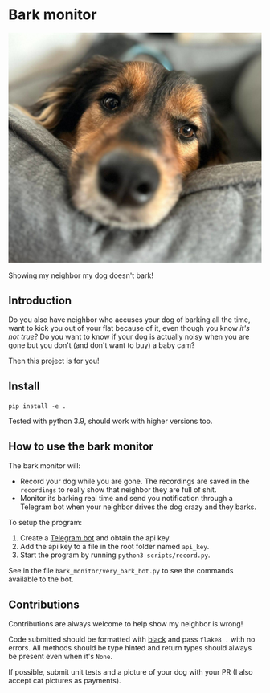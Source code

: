 # Bark monitor

![](images/watson.jpg)

Showing my neighbor my dog doesn't bark!

## Introduction

Do you also have neighbor who accuses your dog of barking all the time, want to kick you out of your flat because of it, even though you know _it's not true_?
Do you want to know if your dog is actually noisy when you are gone but you don't (and don't want to buy) a baby cam?

Then this project is for you!

## Install

`pip install -e .`

Tested with python 3.9, should work with higher versions too.

## How to use the bark monitor

The bark monitor will:

* Record your dog while you are gone.
  The recordings are saved in the `recordings` to really show that neighbor they are full of shit.
* Monitor its barking real time and send you notification through a Telegram bot when your neighbor drives the dog crazy and they barks.

To setup the program:

1. Create a [Telegram bot](https://www.rowy.io/blog/create-telegram-bot) and obtain the api key.
2. Add the api key to a file in the root folder named `api_key`.
3. Start the program by running `python3 scripts/record.py`.

See in the file `bark_monitor/very_bark_bot.py` to see the commands available to the bot.

## Contributions

Contributions are always welcome to help show my neighbor is wrong!

Code submitted should be formatted with [black](https://pypi.org/project/black/) and pass `flake8 .` with no errors.
All methods should be type hinted and return types should always be present even when it's `None`.

If possible, submit unit tests and a picture of your dog with your PR (I also accept cat pictures as payments).
